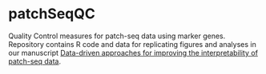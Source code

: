 # patchSeqQC
Quality Control measures for patch-seq data using marker genes. Repository contains R code and data for replicating figures and analyses in our manuscript [Data-driven approaches for improving the interpretability of patch-seq data](https://www.biorxiv.org/content/early/2018/04/09/298133).
